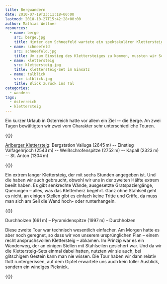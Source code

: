 ```yaml
---
title: Bergwandern
date: 2010-07-19T23:11:18+00:00
lastmod: 2018-10-27T15:42:28+00:00
author: Mathias Wellner
resources:
  - name: berge
    src: berge.jpg
    title: Hinter dem Schneefeld wartete ein spektakulärer Klettersteig auf uns.
  - name: schneefeld
    src: schneefeld.jpg
    title: Um zum Einstieg des Klettersteiges zu kommen, mussten wir Schneefelder überqueren.
  - name: klettersteig
    src: klettersteig.jpg
    title: Klettersteig-Set im Einsatz
  - name: talblick
    src: talblick.jpg
    title: Blick zurück ins Tal
categories:
  - wandern
tags:
  - österreich
  - klettersteig
---
```

Ein kurzer Urlaub in Österreich hatte vor allem ein Ziel -- die Berge. An zwei Tagen bewältigten wir zwei vom Charakter sehr unterschiedliche Touren. 
<!--more-->

{{<responsive-image name="berge">}}

[Arlberger Klettersteig](http://www.klettersteig.com/kArlberg/): Bergstation Valluga (2645&thinsp;m) -- Einstieg Valfagehrjoch (2543&thinsp;m) -- Weißschrofenspitze (2752&thinsp;m) -- Kapall (2323&thinsp;m) -- St. Anton (1304&thinsp;m)

{{<responsive-image name="schneefeld">}}

Ein extrem langer Klettersteig, der mit sechs Stunden angegeben ist. Und die haben wir auch gebraucht, obwohl wir uns in der zweiten Hälfte extrem beeilt haben. Es gibt senkrechte Wände, ausgesetzte Gratspaziergänge, Querungen &ndash; alles, was das Kletterherz begehrt. Ganz ohne Stahlseil geht es nicht, an einigen Stellen gibt es einfach keine Tritte und Griffe, da muss man sich am Seil die Wand hoch- oder runterhangeln. 

{{<responsive-image name="klettersteig">}}

Durchholzen (691&thinsp;m) &ndash; Pyramidenspitze (1997&thinsp;m) &ndash; Durchholzen

Diese zweite Tour war technisch wesentlich einfacher. Am Morgen hatte es aber noch geregnet, so dass wir von unserem ursprünglichen Plan &ndash; einem recht anspruchsvollen Klettersteig &ndash; abkamen. Im Prinzip war es ein Wanderweg, der an einigen Stellen mit Stahlseilen gesichert war. Und da wir die Klettersteig-Sets einmal dabei hatten, nutzten wir sie auch, bei glitschigem Gestein kann man nie wissen. Die Tour haben wir dann relativ flott runtergerissen, auf dem Gipfel erwartete uns auch kein toller Ausblick, sondern ein windiges Picknick. 

{{<responsive-image name="talblick">}}